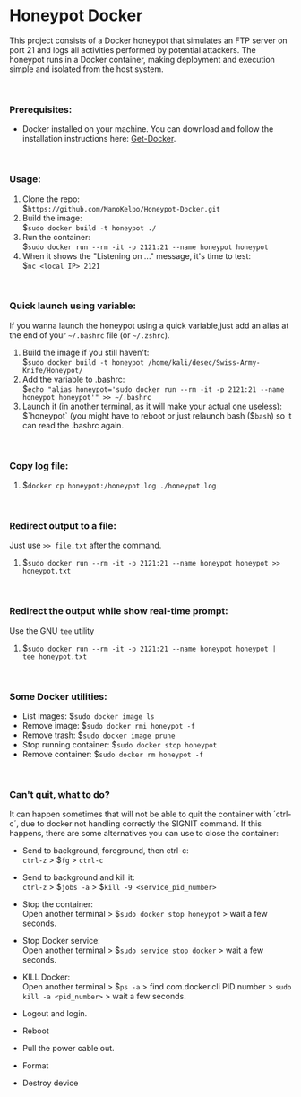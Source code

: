 # Honeypot Docker
This project consists of a Docker honeypot that simulates an FTP server on port 21 and logs all activities performed by potential attackers. The honeypot runs in a Docker container, making deployment and execution simple and isolated from the host system.

&nbsp;
### Prerequisites:
* Docker installed on your machine. You can download and follow the installation instructions here: [Get-Docker](https://docs.docker.com/get-docker/).
  
&nbsp;
### Usage:
1. Clone the repo:  
$`https://github.com/ManoKelpo/Honeypot-Docker.git`
3. Build the image:   
$`sudo docker build -t honeypot ./`
4. Run the container:  
$`sudo docker run --rm -it -p 2121:21 --name honeypot honeypot`
5. When it shows the "Listening on ..." message, it's time to test:  
$`nc <local IP> 2121`

&nbsp;
### Quick launch using variable:
If you wanna launch the honeypot using a quick variable,just add an alias at the end of your `~/.bashrc` file (or `~/.zshrc`). 
1. Build the image if you still haven't:   
      $`sudo docker build -t honeypot /home/kali/desec/Swiss-Army-Knife/Honeypot/`
2. Add the variable to .bashrc:   
      $`echo "alias honeypot='sudo docker run --rm -it -p 2121:21 --name honeypot honeypot'" >> ~/.bashrc`
3. Launch it (in another terminal, as it will make your actual one useless):  
      $`honeypot` (you might have to reboot or just relaunch bash ($`bash`) so it can read the .bashrc again.

   
&nbsp;

### Copy log file:
1.  $`docker cp honeypot:/honeypot.log ./honeypot.log`

&nbsp;
### Redirect output to a file:
Just use `>> file.txt` after the command.
1. $`sudo docker run --rm -it -p 2121:21 --name honeypot honeypot >> honeypot.txt`

&nbsp;
### Redirect the output while show real-time prompt:
Use the GNU `tee` utility  
 1. $`sudo docker run --rm -it -p 2121:21 --name honeypot honeypot | tee honeypot.txt`

&nbsp;
### Some Docker utilities:
* List images: $`sudo docker image ls`
* Remove image: $`sudo docker rmi honeypot -f`
* Remove trash: $`sudo docker image prune`
* Stop running container: $`sudo docker stop honeypot`
* Remove container: $`sudo docker rm honeypot -f`

  
&nbsp;
### Can't quit, what to do?
It can happen sometimes that will not be able to quit the container with ´ctrl-c´, due to docker not handling correctly the SIGNIT command.
If this happens, there are some alternatives you can use to close the container:   
* Send to background, foreground, then ctrl-c:   
    `ctrl-z` > $`fg` > `ctrl-c`
  
* Send to background and kill it:   
    `ctrl-z` > $`jobs -a` > $`kill -9 <service_pid_number>`

* Stop the container:   
    Open another terminal > $`sudo docker stop honeypot` > wait a few seconds.

* Stop Docker service:   
    Open another terminal > $`sudo service stop docker` > wait a few seconds.

* KILL Docker:   
    Open another terminal > $`ps -a` > find com.docker.cli PID number > `sudo kill -a <pid_number>` > wait a few seconds.

* Logout and login.

* Reboot

* Pull the power cable out.

* Format

* Destroy device


